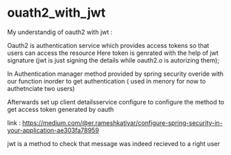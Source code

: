 # ouath2_with_jwt
My understandig of oauth2 with jwt :

Oauth2 is authentication service which provides access tokens so that users can access the resource
Here token is genrated with the help of jwt signature (jwt is just signing the details while oauth2.o is autorizing them);

In Authentication manager method provided by spring security overide with our function inorder to get authentication ( used in menory for now to authetnciate two users)

Afterwards set up client detailsservice configure to configure the method to get access token generated by oauth 

link : https://medium.com/@er.rameshkatiyar/configure-spring-security-in-your-application-ae303fa78959


jwt is a method to check that message was indeed recieved to a right user 

